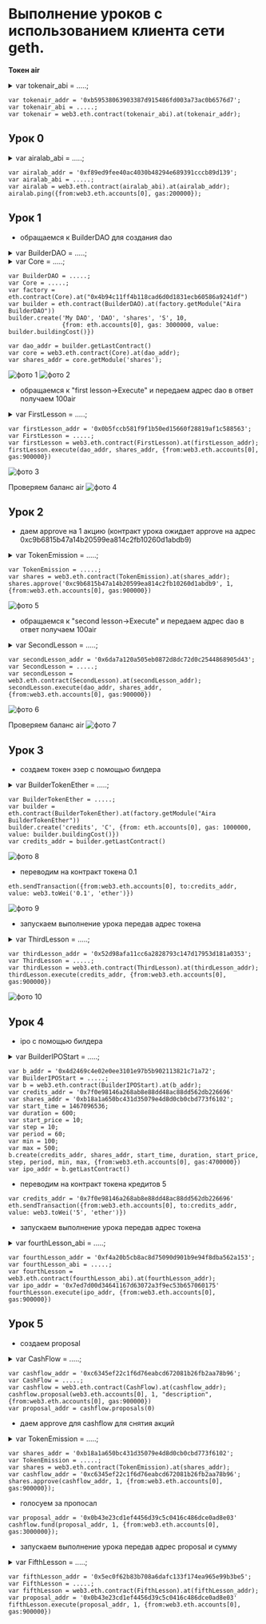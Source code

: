 # Выполнение уроков с использованием клиента сети geth.

**Токен air**

<details> 
<summary>var tokenair_abi = .....;</summary>
*var tokenair_abi = [{"constant":true,"inputs":[],"name":"name","outputs":[{"name":"","type":"string"}],"type":"function"},{"constant":false,"inputs":[{"name":"_address","type":"address"},{"name":"_value","type":"uint256"}],"name":"approve","outputs":[],"type":"function"},{"constant":true,"inputs":[],"name":"getBalance","outputs":[{"name":"","type":"uint256"}],"type":"function"},{"constant":true,"inputs":[],"name":"totalSupply","outputs":[{"name":"","type":"uint256"}],"type":"function"},{"constant":false,"inputs":[{"name":"_from","type":"address"},{"name":"_to","type":"address"},{"name":"_value","type":"uint256"}],"name":"transferFrom","outputs":[{"name":"","type":"bool"}],"type":"function"},{"constant":true,"inputs":[],"name":"decimals","outputs":[{"name":"","type":"uint8"}],"type":"function"},{"constant":false,"inputs":[{"name":"_value","type":"uint256"}],"name":"burn","outputs":[],"type":"function"},{"constant":false,"inputs":[{"name":"_value","type":"uint256"}],"name":"emission","outputs":[],"type":"function"},{"constant":false,"inputs":[{"name":"_owner","type":"address"}],"name":"delegate","outputs":[],"type":"function"},{"constant":true,"inputs":[{"name":"","type":"address"}],"name":"balanceOf","outputs":[{"name":"","type":"uint256"}],"type":"function"},{"constant":true,"inputs":[],"name":"owner","outputs":[{"name":"","type":"address"}],"type":"function"},{"constant":true,"inputs":[],"name":"symbol","outputs":[{"name":"","type":"string"}],"type":"function"},{"constant":false,"inputs":[{"name":"_to","type":"address"},{"name":"_value","type":"uint256"}],"name":"transfer","outputs":[{"name":"","type":"bool"}],"type":"function"},{"constant":true,"inputs":[{"name":"","type":"address"},{"name":"","type":"address"}],"name":"allowance","outputs":[{"name":"","type":"uint256"}],"type":"function"},{"constant":true,"inputs":[{"name":"_address","type":"address"}],"name":"getBalance","outputs":[{"name":"","type":"uint256"}],"type":"function"},{"constant":false,"inputs":[{"name":"_address","type":"address"}],"name":"unapprove","outputs":[],"type":"function"},{"inputs":[{"name":"_name","type":"string"},{"name":"_symbol","type":"string"},{"name":"_decimals","type":"uint8"},{"name":"_start_count","type":"uint256"}],"type":"constructor"},{"anonymous":false,"inputs":[{"indexed":true,"name":"_from","type":"address"},{"indexed":true,"name":"_to","type":"address"},{"indexed":false,"name":"_value","type":"uint256"}],"name":"Transfer","type":"event"},{"anonymous":false,"inputs":[{"indexed":true,"name":"_owner","type":"address"},{"indexed":true,"name":"_spender","type":"address"},{"indexed":false,"name":"_value","type":"uint256"}],"name":"Approval","type":"event"}];*
</details>

```
var tokenair_addr = '0xb59538063903387d915486fd003a73ac0b6576d7';
var tokenair_abi = .....;
var tokenair = web3.eth.contract(tokenair_abi).at(tokenair_addr);
```

## Урок 0
<details> 
<summary>var airalab_abi = .....;</summary>
*var airalab_abi = [{"constant":false,"inputs":[],"name":"ping","outputs":[],"type":"function"},{"constant":true,"inputs":[],"name":"token","outputs":[{"name":"","type":"address"}],"type":"function"},{"inputs":[{"name":"_token","type":"address"}],"type":"constructor"}];*
</details>

```
var airalab_addr = '0xf89ed9fee40ac4030b48294e689391cccb89d139';
var airalab_abi = .....;
var airalab = web3.eth.contract(airalab_abi).at(airalab_addr);
airalab.ping({from:web3.eth.accounts[0], gas:200000});
```

## Урок 1

- обращаемся к BuilderDAO для создания dao

<details> 
<summary>var BuilderDAO = .....;</summary>
*var BuilderDAO = [{"constant":false,"inputs":[{"name":"_dao_name","type":"string"},{"name":"_dao_description","type":"string"},{"name":"_shares_name","type":"string"},{"name":"_shares_symbol","type":"string"},{"name":"_shares_count","type":"uint256"}],"name":"create","outputs":[],"type":"function"},{"constant":false,"inputs":[{"name":"_buildingCost","type":"uint256"}],"name":"setCost","outputs":[],"type":"function"},{"constant":false,"inputs":[{"name":"_owner","type":"address"}],"name":"delegate","outputs":[],"type":"function"},{"constant":false,"inputs":[{"name":"_proposal","type":"address"}],"name":"setProposal","outputs":[],"type":"function"},{"constant":true,"inputs":[],"name":"owner","outputs":[{"name":"","type":"address"}],"type":"function"},{"constant":false,"inputs":[{"name":"_cashflow","type":"address"}],"name":"setCashflow","outputs":[],"type":"function"},{"constant":true,"inputs":[],"name":"buildingCost","outputs":[{"name":"","type":"uint256"}],"type":"function"},{"constant":true,"inputs":[],"name":"getLastContract","outputs":[{"name":"","type":"address"}],"type":"function"},{"constant":true,"inputs":[{"name":"","type":"address"},{"name":"","type":"uint256"}],"name":"getContractsOf","outputs":[{"name":"","type":"address"}],"type":"function"},{"inputs":[{"name":"_price","type":"uint256"},{"name":"_cashflow","type":"address"},{"name":"_proposal","type":"address"}],"type":"constructor"},{"anonymous":false,"inputs":[{"indexed":true,"name":"sender","type":"address"},{"indexed":true,"name":"instance","type":"address"}],"name":"Builded","type":"event"}];*
</details>

<details> 
<summary>var Core = .....;</summary>
*var Core = [{"constant":true,"inputs":[],"name":"name","outputs":[{"name":"","type":"string"}],"type":"function"},{"constant":true,"inputs":[{"name":"_name","type":"string"}],"name":"getModule","outputs":[{"name":"","type":"address"}],"type":"function"},{"constant":true,"inputs":[{"name":"_module","type":"address"}],"name":"getModuleName","outputs":[{"name":"","type":"string"}],"type":"function"},{"constant":false,"inputs":[],"name":"kill","outputs":[],"type":"function"},{"constant":true,"inputs":[{"name":"","type":"address"}],"name":"interfaceOf","outputs":[{"name":"","type":"string"}],"type":"function"},{"constant":true,"inputs":[],"name":"founder","outputs":[{"name":"","type":"address"}],"type":"function"},{"constant":false,"inputs":[{"name":"_name","type":"string"}],"name":"removeModule","outputs":[],"type":"function"},{"constant":false,"inputs":[{"name":"_owner","type":"address"}],"name":"delegate","outputs":[],"type":"function"},{"constant":true,"inputs":[],"name":"firstModule","outputs":[{"name":"","type":"address"}],"type":"function"},{"constant":true,"inputs":[],"name":"description","outputs":[{"name":"","type":"string"}],"type":"function"},{"constant":true,"inputs":[{"name":"_name","type":"string"}],"name":"isConstant","outputs":[{"name":"","type":"bool"}],"type":"function"},{"constant":true,"inputs":[],"name":"owner","outputs":[{"name":"","type":"address"}],"type":"function"},{"constant":false,"inputs":[{"name":"_name","type":"string"},{"name":"_module","type":"address"},{"name":"_interface","type":"string"},{"name":"_constant","type":"bool"}],"name":"setModule","outputs":[],"type":"function"},{"constant":true,"inputs":[{"name":"_current","type":"address"}],"name":"nextModule","outputs":[{"name":"","type":"address"}],"type":"function"},{"inputs":[{"name":"_name","type":"string"},{"name":"_description","type":"string"}],"type":"constructor"}];*
</details>

```
var BuilderDAO = .....;
var Core = .....;
var factory = eth.contract(Core).at("0x4b94c11ff4b118cad6d0d1831ecb60586a9241df")
var builder = eth.contract(BuilderDAO).at(factory.getModule("Aira BuilderDAO"))
builder.create('My DAO', 'DAO', 'shares', 'S', 10,
               {from: eth.accounts[0], gas: 3000000, value: builder.buildingCost()})
			   
var dao_addr = builder.getLastContract()
var core = web3.eth.contract(Core).at(dao_addr);
var shares_addr = core.getModule('shares');
```

![фото 1](https://raw.githubusercontent.com/airalab/learning-center/master/img/1.png)
![фото 2](https://raw.githubusercontent.com/airalab/learning-center/master/img/2.png)

- обращаемся к "first lesson->Execute" и передаем адрес dao в ответ получаем 100air

<details> 
<summary>var FirstLesson = .....;</summary>
*var FirstLesson = [{"constant":true,"inputs":[{"name":"","type":"address"}],"name":"accountOf","outputs":[{"name":"","type":"bool"}],"type":"function"},{"constant":true,"inputs":[],"name":"ownerAir","outputs":[{"name":"","type":"address"}],"type":"function"},{"constant":false,"inputs":[{"name":"_dao","type":"address"},{"name":"_shares","type":"address"}],"name":"execute","outputs":[],"type":"function"},{"inputs":[{"name":"_ownerAir","type":"address"}],"type":"constructor"}];*
</details>

```
var firstLesson_addr = '0x0b5fccb581f9f1b50ed15660f28819af1c588563';
var FirstLesson = .....;
var firstLesson = web3.eth.contract(FirstLesson).at(firstLesson_addr);
firstLesson.execute(dao_addr, shares_addr, {from:web3.eth.accounts[0], gas:900000})
```

![фото 3](https://raw.githubusercontent.com/airalab/learning-center/master/img/3.png)

Проверяем баланс air
![фото 4](https://raw.githubusercontent.com/airalab/learning-center/master/img/4.png)

## Урок 2

- даем approve на 1 акцию (контракт урока ожидает approve на адрес 0xc9b6815b47a14b20599ea814c2fb10260d1abdb9)

<details> 
<summary>var TokenEmission = .....;</summary>
*var TokenEmission = [{"constant":true,"inputs":[],"name":"name","outputs":[{"name":"","type":"string"}],"type":"function"},{"constant":false,"inputs":[{"name":"_address","type":"address"},{"name":"_value","type":"uint256"}],"name":"approve","outputs":[],"type":"function"},{"constant":true,"inputs":[],"name":"getBalance","outputs":[{"name":"","type":"uint256"}],"type":"function"},{"constant":true,"inputs":[],"name":"totalSupply","outputs":[{"name":"","type":"uint256"}],"type":"function"},{"constant":false,"inputs":[{"name":"_from","type":"address"},{"name":"_to","type":"address"},{"name":"_value","type":"uint256"}],"name":"transferFrom","outputs":[{"name":"","type":"bool"}],"type":"function"},{"constant":true,"inputs":[],"name":"decimals","outputs":[{"name":"","type":"uint8"}],"type":"function"},{"constant":false,"inputs":[{"name":"_value","type":"uint256"}],"name":"burn","outputs":[],"type":"function"},{"constant":false,"inputs":[{"name":"_value","type":"uint256"}],"name":"emission","outputs":[],"type":"function"},{"constant":false,"inputs":[{"name":"_owner","type":"address"}],"name":"delegate","outputs":[],"type":"function"},{"constant":true,"inputs":[{"name":"","type":"address"}],"name":"balanceOf","outputs":[{"name":"","type":"uint256"}],"type":"function"},{"constant":true,"inputs":[],"name":"owner","outputs":[{"name":"","type":"address"}],"type":"function"},{"constant":true,"inputs":[],"name":"symbol","outputs":[{"name":"","type":"string"}],"type":"function"},{"constant":false,"inputs":[{"name":"_to","type":"address"},{"name":"_value","type":"uint256"}],"name":"transfer","outputs":[{"name":"","type":"bool"}],"type":"function"},{"constant":true,"inputs":[{"name":"","type":"address"},{"name":"","type":"address"}],"name":"allowance","outputs":[{"name":"","type":"uint256"}],"type":"function"},{"constant":true,"inputs":[{"name":"_address","type":"address"}],"name":"getBalance","outputs":[{"name":"","type":"uint256"}],"type":"function"},{"constant":false,"inputs":[{"name":"_address","type":"address"}],"name":"unapprove","outputs":[],"type":"function"},{"inputs":[{"name":"_name","type":"string"},{"name":"_symbol","type":"string"},{"name":"_decimals","type":"uint8"},{"name":"_start_count","type":"uint256"}],"type":"constructor"},{"anonymous":false,"inputs":[{"indexed":true,"name":"_from","type":"address"},{"indexed":true,"name":"_to","type":"address"},{"indexed":false,"name":"_value","type":"uint256"}],"name":"Transfer","type":"event"},{"anonymous":false,"inputs":[{"indexed":true,"name":"_owner","type":"address"},{"indexed":true,"name":"_spender","type":"address"},{"indexed":false,"name":"_value","type":"uint256"}],"name":"Approval","type":"event"}];*
</details>

```
var TokenEmission = .....;
var shares = web3.eth.contract(TokenEmission).at(shares_addr);
shares.approve('0xc9b6815b47a14b20599ea814c2fb10260d1abdb9', 1, {from:web3.eth.accounts[0], gas:900000})
```

![фото 5](https://raw.githubusercontent.com/airalab/learning-center/master/img/5.png)

- обращаемся к "second lesson->Execute" и передаем адрес dao в ответ получаем 100air

<details> 
<summary>var SecondLesson = .....;</summary>
*var SecondLesson = [{"constant":false,"inputs":[{"name":"_dao","type":"address"}],"name":"execute","outputs":[],"type":"function"},{"constant":true,"inputs":[{"name":"","type":"address"}],"name":"accountOf","outputs":[{"name":"","type":"bool"}],"type":"function"},{"constant":true,"inputs":[],"name":"ownerAir","outputs":[{"name":"","type":"address"}],"type":"function"},{"constant":true,"inputs":[],"name":"airalab_learning_center","outputs":[{"name":"","type":"address"}],"type":"function"},{"inputs":[{"name":"_ownerAir","type":"address"},{"name":"_airalab_learning_center","type":"address"}],"type":"constructor"}];*
</details>

```
var secondLesson_addr = '0x6da7a120a505eb0872d8dc72d0c2544868905d43';
var SecondLesson = .....;
var secondLesson = web3.eth.contract(SecondLesson).at(secondLesson_addr);
secondLesson.execute(dao_addr, shares_addr, {from:web3.eth.accounts[0], gas:900000})
```

![фото 6](https://raw.githubusercontent.com/airalab/learning-center/master/img/6.png)

Проверяем баланс air
![фото 7](https://raw.githubusercontent.com/airalab/learning-center/master/img/7.png)

## Урок 3

- создаем токен эзер с помощью билдера

<details> 
<summary>var BuilderTokenEther = .....;</summary>
*var BuilderTokenEther = [{"constant":false,"inputs":[{"name":"_name","type":"string"},{"name":"_symbol","type":"string"}],"name":"create","outputs":[{"name":"","type":"address"}],"type":"function"},{"constant":false,"inputs":[{"name":"_buildingCost","type":"uint256"}],"name":"setCost","outputs":[],"type":"function"},{"constant":false,"inputs":[{"name":"_owner","type":"address"}],"name":"delegate","outputs":[],"type":"function"},{"constant":false,"inputs":[{"name":"_proposal","type":"address"}],"name":"setProposal","outputs":[],"type":"function"},{"constant":true,"inputs":[],"name":"owner","outputs":[{"name":"","type":"address"}],"type":"function"},{"constant":false,"inputs":[{"name":"_cashflow","type":"address"}],"name":"setCashflow","outputs":[],"type":"function"},{"constant":true,"inputs":[],"name":"buildingCost","outputs":[{"name":"","type":"uint256"}],"type":"function"},{"constant":true,"inputs":[],"name":"getLastContract","outputs":[{"name":"","type":"address"}],"type":"function"},{"constant":true,"inputs":[{"name":"","type":"address"},{"name":"","type":"uint256"}],"name":"getContractsOf","outputs":[{"name":"","type":"address"}],"type":"function"},{"inputs":[{"name":"_buildingCost","type":"uint256"},{"name":"_cashflow","type":"address"},{"name":"_proposal","type":"address"}],"type":"constructor"},{"anonymous":false,"inputs":[{"indexed":true,"name":"sender","type":"address"},{"indexed":true,"name":"instance","type":"address"}],"name":"Builded","type":"event"}];*
</details>

```
var BuilderTokenEther = .....;
var builder = eth.contract(BuilderTokenEther).at(factory.getModule("Aira BuilderTokenEther"))
builder.create('credits', 'C', {from: eth.accounts[0], gas: 1000000, value: builder.buildingCost()})
var credits_addr = builder.getLastContract()
```

![фото 8](https://raw.githubusercontent.com/airalab/learning-center/master/img/8.png)

- переводим на контракт токена 0.1
```
eth.sendTransaction({from:web3.eth.accounts[0], to:credits_addr, value: web3.toWei('0.1', 'ether')})
```

![фото 9](https://raw.githubusercontent.com/airalab/learning-center/master/img/9.png)

- запускаем выполнение урока передав адрес токена

<details> 
<summary>var ThirdLesson = .....;</summary>
*var ThirdLesson = [{"constant":false,"inputs":[{"name":"_token","type":"address"}],"name":"execute","outputs":[],"type":"function"},{"constant":true,"inputs":[{"name":"","type":"address"}],"name":"accountOf","outputs":[{"name":"","type":"bool"}],"type":"function"},{"constant":true,"inputs":[],"name":"ownerAir","outputs":[{"name":"","type":"address"}],"type":"function"},{"constant":true,"inputs":[],"name":"airalab_learning_center","outputs":[{"name":"","type":"address"}],"type":"function"},{"inputs":[{"name":"_ownerAir","type":"address"}],"type":"constructor"}];*
</details>

```
var thirdLesson_addr = '0x52d98afa11cc6a2828793c147d17953d181a0353';
var ThirdLesson = .....;
var thirdLesson = web3.eth.contract(ThirdLesson).at(thirdLesson_addr);
thirdLesson.execute(credits_addr, {from:web3.eth.accounts[0], gas:900000})
```

![фото 10](https://raw.githubusercontent.com/airalab/learning-center/master/img/10.png)

## Урок 4

- ipo с помощью билдера

<details> 
<summary>var BuilderIPOStart = .....;</summary>
*var BuilderIPOStart = [{"constant":false,"inputs":[{"name":"_credits","type":"address"},{"name":"_shares","type":"address"},{"name":"_start_time_sec","type":"uint256"},{"name":"_duration_sec","type":"uint256"},{"name":"_start_price","type":"uint256"},{"name":"_step","type":"uint256"},{"name":"_period_sec","type":"uint256"},{"name":"_min_value","type":"uint256"},{"name":"_end_value","type":"uint256"}],"name":"create","outputs":[{"name":"","type":"address"}],"type":"function"},{"constant":false,"inputs":[{"name":"_buildingCost","type":"uint256"}],"name":"setCost","outputs":[],"type":"function"},{"constant":false,"inputs":[{"name":"_owner","type":"address"}],"name":"delegate","outputs":[],"type":"function"},{"constant":false,"inputs":[{"name":"_proposal","type":"address"}],"name":"setProposal","outputs":[],"type":"function"},{"constant":true,"inputs":[],"name":"owner","outputs":[{"name":"","type":"address"}],"type":"function"},{"constant":false,"inputs":[{"name":"_cashflow","type":"address"}],"name":"setCashflow","outputs":[],"type":"function"},{"constant":true,"inputs":[],"name":"buildingCost","outputs":[{"name":"","type":"uint256"}],"type":"function"},{"constant":true,"inputs":[],"name":"getLastContract","outputs":[{"name":"","type":"address"}],"type":"function"},{"constant":true,"inputs":[{"name":"","type":"address"},{"name":"","type":"uint256"}],"name":"getContractsOf","outputs":[{"name":"","type":"address"}],"type":"function"},{"inputs":[{"name":"_buildingCost","type":"uint256"},{"name":"_cashflow","type":"address"},{"name":"_proposal","type":"address"}],"type":"constructor"},{"anonymous":false,"inputs":[{"indexed":true,"name":"sender","type":"address"},{"indexed":true,"name":"instance","type":"address"}],"name":"Builded","type":"event"}];*
</details>

```
var b_addr = '0x4d2469c4e02e0ee3101e97b5b902113821c71a72';
var BuilderIPOStart = .....;
var b = web3.eth.contract(BuilderIPOStart).at(b_addr);
var credits_addr = '0x7f0e98146a268ab8e88dd48ac88dd562db226696'
var shares_addr = '0xb18a1a650bc431d35079e4d8d0cb0cbd773f6102';
var start_time = 1467096536;
var duration = 600;
var start_price = 10;
var step = 10;
var period = 60;
var min = 100;
var max = 500;
b.create(credits_addr, shares_addr, start_time, duration, start_price, step, period, min, max, {from:web3.eth.accounts[0], gas:4700000})
var ipo_addr = b.getLastContract()
```

- переводим на контракт токена кредитов 5
```
var credits_addr = '0x7f0e98146a268ab8e88dd48ac88dd562db226696'
eth.sendTransaction({from:web3.eth.accounts[0], to:credits_addr, value: web3.toWei('5', 'ether')})
```

- запускаем выполнение урока передав адрес токена

<details> 
<summary>var fourthLesson_abi = .....;</summary>
*var fourthLesson_abi = [{"constant":false,"inputs":[{"name":"_ipo","type":"address"}],"name":"execute","outputs":[],"type":"function"},{"constant":true,"inputs":[],"name":"ownerAir","outputs":[{"name":"","type":"address"}],"type":"function"},{"inputs":[{"name":"_ownerAir","type":"address"}],"type":"constructor"}];*
</details>

```
var fourthLesson_addr = '0xf4a20b5cb8ac8d75090d901b9e94f8dba562a153';
var fourthLesson_abi = .....;
var fourthLesson = web3.eth.contract(fourthLesson_abi).at(fourthLesson_addr);
var ipo_addr = '0x7ed7d00d34641167d63072a3f9ec53b657060175'
fourthLesson.execute(ipo_addr, {from:web3.eth.accounts[0], gas:900000})
```

## Урок 5

- создаем proposal

<details> 
<summary>var CashFlow = .....;</summary>
*var CashFlow = [{"constant":true,"inputs":[{"name":"","type":"uint256"}],"name":"proposals","outputs":[{"name":"","type":"address"}],"type":"function"},{"constant":true,"inputs":[],"name":"shares","outputs":[{"name":"","type":"address"}],"type":"function"},{"constant":false,"inputs":[{"name":"_target","type":"address"},{"name":"_total","type":"uint256"},{"name":"_description","type":"string"}],"name":"proposal","outputs":[{"name":"","type":"address"}],"type":"function"},{"constant":true,"inputs":[],"name":"credits","outputs":[{"name":"","type":"address"}],"type":"function"},{"constant":false,"inputs":[{"name":"_proposal","type":"address"},{"name":"_value","type":"uint256"}],"name":"refund","outputs":[],"type":"function"},{"constant":false,"inputs":[{"name":"_owner","type":"address"}],"name":"delegate","outputs":[],"type":"function"},{"constant":false,"inputs":[{"name":"_proposal","type":"address"},{"name":"_value","type":"uint256"}],"name":"fund","outputs":[],"type":"function"},{"constant":false,"inputs":[{"name":"_proposal","type":"address"},{"name":"_value","type":"uint256"}],"name":"fundback","outputs":[],"type":"function"},{"constant":true,"inputs":[],"name":"owner","outputs":[{"name":"","type":"address"}],"type":"function"},{"constant":true,"inputs":[],"name":"nominalSharePrice","outputs":[{"name":"","type":"uint256"}],"type":"function"},{"inputs":[{"name":"_credits","type":"address"},{"name":"_shares","type":"address"}],"type":"constructor"},{"anonymous":false,"inputs":[{"indexed":true,"name":"proposal","type":"address"}],"name":"Created","type":"event"},{"anonymous":false,"inputs":[{"indexed":true,"name":"proposal","type":"address"}],"name":"Updated","type":"event"},{"anonymous":false,"inputs":[{"indexed":true,"name":"proposal","type":"address"}],"name":"Closed","type":"event"}];*
</details>

```
var cashflow_addr = '0xc6345ef22c1f6d76eabcd672081b26fb2aa78b96';
var CashFlow = .....;
var cashflow = web3.eth.contract(CashFlow).at(cashflow_addr);
cashflow.proposal(web3.eth.accounts[0], 1, "description", {from:web3.eth.accounts[0], gas:900000})
var proposal_addr = cashflow.proposals(0)
```

- даем approve для cashflow для снятия акций

<details> 
<summary>var TokenEmission = .....;</summary>
*var TokenEmission = [{"constant":true,"inputs":[],"name":"name","outputs":[{"name":"","type":"string"}],"type":"function"},{"constant":false,"inputs":[{"name":"_address","type":"address"},{"name":"_value","type":"uint256"}],"name":"approve","outputs":[],"type":"function"},{"constant":true,"inputs":[],"name":"getBalance","outputs":[{"name":"","type":"uint256"}],"type":"function"},{"constant":true,"inputs":[],"name":"totalSupply","outputs":[{"name":"","type":"uint256"}],"type":"function"},{"constant":false,"inputs":[{"name":"_from","type":"address"},{"name":"_to","type":"address"},{"name":"_value","type":"uint256"}],"name":"transferFrom","outputs":[{"name":"","type":"bool"}],"type":"function"},{"constant":true,"inputs":[],"name":"decimals","outputs":[{"name":"","type":"uint8"}],"type":"function"},{"constant":false,"inputs":[{"name":"_value","type":"uint256"}],"name":"burn","outputs":[],"type":"function"},{"constant":false,"inputs":[{"name":"_value","type":"uint256"}],"name":"emission","outputs":[],"type":"function"},{"constant":false,"inputs":[{"name":"_owner","type":"address"}],"name":"delegate","outputs":[],"type":"function"},{"constant":true,"inputs":[{"name":"","type":"address"}],"name":"balanceOf","outputs":[{"name":"","type":"uint256"}],"type":"function"},{"constant":true,"inputs":[],"name":"owner","outputs":[{"name":"","type":"address"}],"type":"function"},{"constant":true,"inputs":[],"name":"symbol","outputs":[{"name":"","type":"string"}],"type":"function"},{"constant":false,"inputs":[{"name":"_to","type":"address"},{"name":"_value","type":"uint256"}],"name":"transfer","outputs":[{"name":"","type":"bool"}],"type":"function"},{"constant":true,"inputs":[{"name":"","type":"address"},{"name":"","type":"address"}],"name":"allowance","outputs":[{"name":"","type":"uint256"}],"type":"function"},{"constant":true,"inputs":[{"name":"_address","type":"address"}],"name":"getBalance","outputs":[{"name":"","type":"uint256"}],"type":"function"},{"constant":false,"inputs":[{"name":"_address","type":"address"}],"name":"unapprove","outputs":[],"type":"function"},{"inputs":[{"name":"_name","type":"string"},{"name":"_symbol","type":"string"},{"name":"_decimals","type":"uint8"},{"name":"_start_count","type":"uint256"}],"type":"constructor"},{"anonymous":false,"inputs":[{"indexed":true,"name":"_from","type":"address"},{"indexed":true,"name":"_to","type":"address"},{"indexed":false,"name":"_value","type":"uint256"}],"name":"Transfer","type":"event"},{"anonymous":false,"inputs":[{"indexed":true,"name":"_owner","type":"address"},{"indexed":true,"name":"_spender","type":"address"},{"indexed":false,"name":"_value","type":"uint256"}],"name":"Approval","type":"event"}];*
</details>

```
var shares_addr = '0xb18a1a650bc431d35079e4d8d0cb0cbd773f6102';
var TokenEmission = .....;
var shares = web3.eth.contract(TokenEmission).at(shares_addr);
var cashflow_addr = '0xc6345ef22c1f6d76eabcd672081b26fb2aa78b96';
shares.approve(cashflow_addr, 1, {from:web3.eth.accounts[0], gas:900000});
```

- голосуем за пропосал
```
var proposal_addr = '0x0b43e23cd1ef4456d39c5c0416c486dce0ad8e03'
cashflow.fund(proposal_addr, 1, {from:web3.eth.accounts[0], gas:3000000});
```

- запускаем выполнение урока передав адрес proposal и сумму

<details> 
<summary>var FifthLesson = .....;</summary>
*var FifthLesson = [{"constant":false,"inputs":[{"name":"_proposal","type":"address"},{"name":"_total","type":"uint256"}],"name":"execute","outputs":[],"type":"function"},{"constant":true,"inputs":[],"name":"ownerAir","outputs":[{"name":"","type":"address"}],"type":"function"},{"inputs":[{"name":"_ownerAir","type":"address"}],"type":"constructor"}];*
</details>

```
var fifthLesson_addr = '0x5ec0f62b83b708a6dafc133f174ea965e99b3be5';
var FifthLesson = .....;
var fifthLesson = web3.eth.contract(FifthLesson).at(fifthLesson_addr);
var proposal_addr = '0x0b43e23cd1ef4456d39c5c0416c486dce0ad8e03'
fifthLesson.execute(proposal_addr, 1, {from:web3.eth.accounts[0], gas:900000})
```
